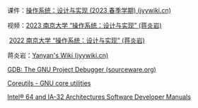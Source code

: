 课件：[操作系统：设计与实现 (2023 春季学期) (jyywiki.cn)](https://jyywiki.cn/OS/2023/)

视频：[2023 南京大学 “操作系统：设计与实现” (蒋炎岩)](https://space.bilibili.com/202224425/channel/collectiondetail?sid=1116786)

​			[2022 南京大学 “操作系统：设计与实现” (蒋炎岩)](https://space.bilibili.com/202224425/channel/collectiondetail?sid=192498&ctype=0)

蒋炎岩：[Yanyan's Wiki (jyywiki.cn)](https://jyywiki.cn/)





[GDB: The GNU Project Debugger (sourceware.org)](https://www.sourceware.org/gdb/)

[Coreutils - GNU core utilities](https://www.gnu.org/software/coreutils/)



[Intel® 64 and IA-32 Architectures Software Developer Manuals](https://www.intel.com/content/www/us/en/developer/articles/technical/intel-sdm.html)